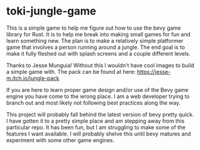 # toki-jungle-game

This is a simple game to help me figure out how to use the bevy game library for Rust. It is to help me break into making small games for fun and learn something new.
The plan is to make a relatively simple platformer game that involves a person running around a jungle. The end goal is to make it fully fleshed out with splash screens
and a couple different levels.

Thanks to Jesse Munguia! Without this I wouldn't have cool images to build a simple game with.
The pack can be found at here: https://jesse-m.itch.io/jungle-pack

If you are here to learn proper game design and/or use of the Bevy game engine you have come to the wrong place. I am a web developer trying to branch out and most likely not following best practices along the way.

This project will probably fall behind the latest version of bevy pretty quick. I have gotten it to a pretty simple place and am stepping away from this particular repo. It has been fun, but I am struggling to make some of the features I want available. I will probably shelve this until bevy matures and experiment with some other game engines.
